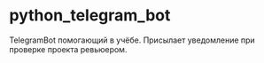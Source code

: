 # python_telegram_bot
TelegramBot помогающий в учёбе. Присылает уведомление при проверке проекта ревьюером. 
